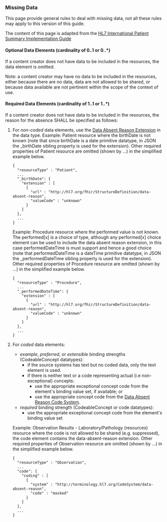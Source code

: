 ### Missing Data

This page provide general rules to deal with missing data, not all these rules may apply to this version of this guide. 

The content of this page is adapted from the [HL7 International Patient Summary Implementation Guide](https://hl7.org/fhir/uv/ips/)


#### Optional Data Elements (cardinality of 0..1 or 0..\*)

If a content creator does not have data to be included in the resources, the data element is omitted.

Note: a content creator  may have no data to be included in the resources, either because there are no data, data are not allowed to be shared, or because data available are not pertinent within the scope of the context of use.

#### Required Data Elements (cardinality of 1..1 or 1..\*)

If a content creator does not have data to be included in the resources, the reason for the absence SHALL be specified as follows:

1.  For _non-coded_ data elements, use the [Data Absent Reason Extension](http://hl7.org/fhir/R4/extension-data-absent-reason.html) in the data type. 
    Example: Patient resource where the birthDate is not known (note that since birthDate is a date primitive datatype, in JSON the \_birthDate sibling property is used for the extension). Other required properties of Patient resource are omitted (shown by ...) in the simplified example below.

    ```
    {
      "resourceType" : "Patient",
      ...
      "_birthDate": {
        "extension" : [
          {
            "url" : "http://hl7.org/fhir/StructureDefinition/data-absent-reason",
            "valueCode" : "unknown"
          }
        ]
      },
      ...
    }
    ```

    Example: Procedure resource where the performed value is not known. The performed[x] is a choice of type, although any performed[x] choice element can be used to include the data absent reason extension, in this case performedDateTime is must support and hence a good choice (note that performedDateTime is a dateTime primitive datatype, in JSON the \_performedDateTime sibling property is used for the extension). Other required properties of Procedure resource are omitted (shown by ...) in the simplified example below.

    ```
    {
      "resourceType" : "Procedure",
      ...
      "_performedDateTime": {
        "extension" : [
          {
            "url" : "http://hl7.org/fhir/StructureDefinition/data-absent-reason",
            "valueCode" : "unknown"
          }
        ]
      },
      ...
    }
    ```

1.  For _coded_ data elements:
    - _example_, _preferred_, or _extensible_ binding strengths (CodeableConcept datatypes):
      - if the source systems has text but no coded data, only the text element is used.
      - if there is neither text or a code representing actual (i.e non-exceptional) concepts:
        - use the appropriate exceptional concept code from the element's binding value set, if available; or
        - use the appropriate concept code from the [Data Absent Reason Code System](http://hl7.org/fhir/R4/valueset-data-absent-reason.html).
    - _required_ binding strength (CodeableConcept or code datatypes):
      - use the appropriate exceptional concept code from the element's binding value set

    Example: Observation Results - Laboratory/Pathology (resources) resource where the code is not allowed to be shared (e.g. suppressed), the code element contains the data-absent-reason extension. Other required properties of Observation resource are omitted (shown by ...) in the simplified example below.

    ```
    {
      "resourceType" : "Observation",
      ...
      "code": {
        "coding" : [
          {
            "system" : "http://terminology.hl7.org/CodeSystem/data-absent-reason",
            "code" : "masked"
          }
        ]
      },
      ...
    }
    ```
